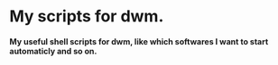 # My scripts for dwm.
#### My useful shell scripts for dwm, like which softwares I want to start automaticly and so on.
